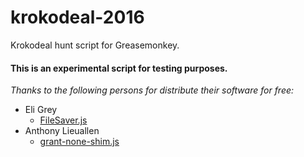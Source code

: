 # krokodeal-2016
Krokodeal hunt script for Greasemonkey.

#### This is an experimental script for testing purposes.





*Thanks to the following persons for distribute their software for free:*
- Eli Grey
  - [FileSaver.js](https://raw.githubusercontent.com/eligrey/FileSaver.js/master/FileSaver.js)
- Anthony Lieuallen
  - [grant-none-shim.js](https://gist.githubusercontent.com/arantius/3123124/raw/grant-none-shim.js)
